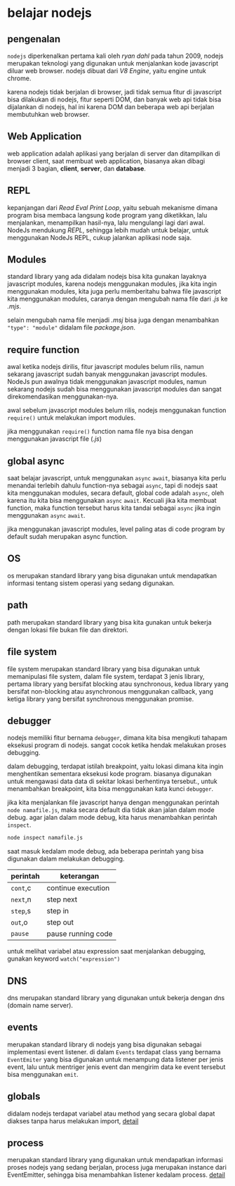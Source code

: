 # belajar nodejs

## pengenalan

`nodejs` diperkenalkan pertama kali oleh _ryan dahl_ pada tahun 2009, nodejs merupakan teknologi yang digunakan untuk menjalankan kode javascript diluar web browser. nodejs dibuat dari _V8 Engine_, yaitu engine untuk chrome.

karena nodejs tidak berjalan di browser, jadi tidak semua fitur di javascript bisa dilakukan di nodejs, fitur seperti DOM, dan banyak web api tidak bisa dijalankan di nodejs, hal ini karena DOM dan beberapa web api berjalan membutuhkan web browser.

## Web Application

web application adalah aplikasi yang berjalan di server dan ditampilkan di browser client, saat membuat web application, biasanya akan dibagi menjadi 3 bagian, **client**, **server**, dan **database**.

## REPL

kepanjangan dari _Read Eval Print Loop_, yaitu sebuah mekanisme dimana program bisa membaca langsung kode program yang diketikkan, lalu menjalankan, menampilkan hasil-nya, lalu mengulangi lagi dari awal.
NodeJs mendukung _REPL_, sehingga lebih mudah untuk belajar, untuk menggunakan NodeJs REPL, cukup jalankan aplikasi node saja.

## Modules

standard library yang ada didalam nodejs bisa kita gunakan layaknya javascript modules, karena nodejs menggunakan modules, jika kita ingin menggunakan modules, kita juga perlu memberitahu bahwa file javascript kita menggunakan modules, caranya dengan mengubah nama file dari _.js_ ke _.mjs_.

selain mengubah nama file menjadi _.msj_ bisa juga dengan menambahkan `"type": "module"` didalam file _package.json_.

## require function

awal ketika nodejs dirilis, fitur javascript modules belum rilis, namun sekarang javascript sudah banyak menggunakan javascript modules. NodeJs pun awalnya tidak menggunakan javascript modules, namun sekarang nodejs sudah bisa menggunakan javascript modules dan sangat direkomendasikan menggunakan-nya.

awal sebelum javascript modules belum rilis, nodejs menggunakan function `require()` untuk melakukan import modules.

jika menggunakan `require()` function nama file nya bisa dengan menggunakan javascript file (_.js_)

## global async

saat belajar javascript, untuk menggunakan `async` `await`, biasanya kita perlu menandai terlebih dahulu function-nya sebagai `async`, tapi di nodejs saat kita menggunakan modules, secara default, global code adalah `async`, oleh karena itu kita bisa menggunakan `async` `await`. Kecuali jika kita membuat function, maka function tersebut harus kita tandai sebagai `async` jika ingin menggunakan `async` `await`.

jika menggunakan javascript modules, level paling atas di code program by default sudah merupakan async function.

## OS

os merupakan standard library yang bisa digunakan untuk mendapatkan informasi tentang sistem operasi yang sedang digunakan.

## path

path merupakan standard library yang bisa kita gunakan untuk bekerja dengan lokasi file bukan file dan direktori.

## file system

file system merupakan standard library yang bisa digunakan untuk memanipulasi file system, dalam file system, terdapat 3 jenis library, pertama library yang bersifat blocking atau synchronous, kedua library yang bersifat non-blocking atau asynchronous menggunakan callback, yang ketiga library yang bersifat synchronous menggunakan promise.

## debugger

nodejs memiliki fitur bernama `debugger`, dimana kita bisa mengikuti tahapam eksekusi program di nodejs. sangat cocok ketika hendak melakukan proses debugging.

dalam debugging, terdapat istilah breakpoint, yaitu lokasi dimana kita ingin menghentikan sementara eksekusi kode program. biasanya digunakan untuk mengawasi data data di sekitar lokasi berhentinya tersebut., untuk menambahkan breakpoint, kita bisa menggunakan kata kunci `debugger`.

jika kita menjalankan file javascript hanya dengan menggunakan perintah `node namafile.js`, maka secara default dia tidak akan jalan dalam mode debug. agar jalan dalam mode debug, kita harus menambahkan perintah `inspect`.

```bash
node inspect namafile.js
```

saat masuk kedalam mode debug, ada beberapa perintah yang bisa digunakan dalam melakukan debugging.

| perintah | keterangan         |
| -------- | ------------------ |
| `cont`,c | continue execution |
| `next`,n | step next          |
| `step`,s | step in            |
| `out`,o  | step out           |
| `pause`  | pause running code |

untuk melihat variabel atau expression saat menjalankan debugging, gunakan keyword `watch("expression")`

## DNS

dns merupakan standard library yang digunakan untuk bekerja dengan dns (domain name server).

## events

merupakan standard library di nodejs yang bisa digunakan sebagai implementasi event listener. di dalam `Events` terdapat class yang bernama `EventEmiter` yang bisa digunakan untuk menampung data listener per jenis event, lalu untuk mentriger jenis event dan mengirim data ke event tersebut bisa menggunakan `emit`.

## globals

didalam nodejs terdapat variabel atau method yang secara global dapat diakses tanpa harus melakukan import, [detail](https://nodejs.org/docs/latest-v19.x/api/globals.html)

## process

merupakan standard library yang digunakan untuk mendapatkan informasi proses nodejs yang sedang berjalan, process juga merupakan instance dari EventEmitter, sehingga bisa menambahkan listener kedalam process. [detail](https://nodejs.org/docs/latest-v19.x/api/process.html)
